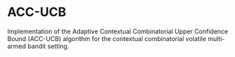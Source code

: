 # ACC-UCB
Implementation of the Adaptive Contextual Combinatorial Upper Confidence Bound (ACC-UCB) algorithm for the contextual combinatorial volatile multi-armed bandit setting.
